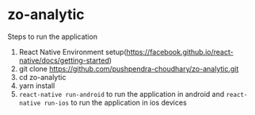 # zo-analytic

Steps to run the application
1. React Native Environment setup(https://facebook.github.io/react-native/docs/getting-started)
2. git clone https://github.com/pushpendra-choudhary/zo-analytic.git
3. cd zo-analytic
4. yarn install
5. `react-native run-android` to run the application in android and `react-native run-ios` to run the application in ios devices
